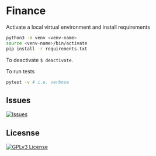 # Finance

Activate a local virtual environment and install requirements
```bash
python3 -m venv <venv-name>
source <venv-name>/bin/activate
pip install -r requirements.txt
```

To deactivate `$ deactivate`.

To run tests
```bash
pytest -v # i.e. verbose
```


## Issues
[![Issues](https://img.shields.io/github/issues-raw/tterb/PlayMusic.svg?maxAge=25000)](https://github.com/tterb/Hyde/issues)  


## Licesnse
[![GPLv3 License](https://img.shields.io/badge/License-GPL%20v3-yellow.svg)](https://opensource.org/licenses/)